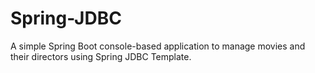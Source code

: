 # Spring-JDBC
A simple Spring Boot console-based application to manage movies and their directors using Spring JDBC Template.
